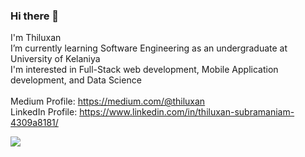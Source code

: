 ### Hi there 👋
I'm Thiluxan <br>
I’m currently learning Software Engineering as an undergraduate at University of Kelaniya <br>
I'm interested in Full-Stack web development, Mobile Application development, and Data Science <br><br>
Medium Profile: https://medium.com/@thiluxan <br>
LinkedIn Profile: https://www.linkedin.com/in/thiluxan-subramaniam-4309a8181/


<img src="https://github-readme-stats.vercel.app/api/top-langs/?username=Thiluxan&theme=gotham"/>

